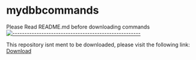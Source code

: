 # mydbbcommands
Please Read README.md before downloading commands
[![-----------------------------------------------------](https://raw.githubusercontent.com/andreasbm/readme/master/assets/lines/aqua.png)](#Important)

This repository isnt ment to be downloaded, please visit the following link: [Download](https://minhaskamal.github.io/DownGit/#/home?url=https://github.com/Supernova3339/mydbbcommands/tree/main/commands)
